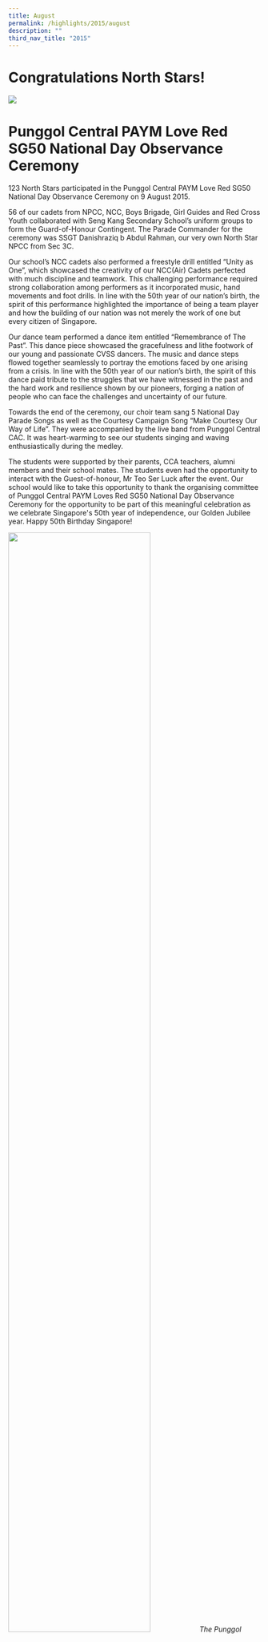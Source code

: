 ```yaml
---
title: August
permalink: /highlights/2015/august
description: ""
third_nav_title: "2015"
---
```

# Congratulations North Stars!

![](/images/COMPASSVALE%20SECONDARY%20SCHOOL.jpeg)

# Punggol Central PAYM Love Red SG50 National Day Observance Ceremony

123 North Stars participated in the Punggol Central PAYM Love Red SG50 National Day Observance Ceremony on 9 August 2015.

56 of our cadets from NPCC, NCC, Boys Brigade, Girl Guides and Red Cross Youth collaborated with Seng Kang Secondary School’s uniform groups to form the Guard-of-Honour Contingent. The Parade Commander for the ceremony was SSGT Danishraziq b Abdul Rahman, our very own North Star NPCC from Sec 3C.

Our school’s NCC cadets also performed a freestyle drill entitled “Unity as One”, which showcased the creativity of our NCC(Air) Cadets perfected with much discipline and teamwork. This challenging performance required strong collaboration among performers as it incorporated music, hand movements and foot drills. In line with the 50th year of our nation’s birth, the spirit of this performance highlighted the importance of being a team player and how the building of our nation was not merely the work of one but every citizen of Singapore. 

Our dance team performed a dance item entitled “Remembrance of The Past”. This dance piece showcased the gracefulness and lithe footwork of our young and passionate CVSS dancers. The music and dance steps flowed together seamlessly to portray the emotions faced by one arising from a crisis. In line with the 50th year of our nation’s birth, the spirit of this dance paid tribute to the struggles that we have witnessed in the past and the hard work and resilience shown by our pioneers, forging a nation of people who can face the challenges and uncertainty of our future.

Towards the end of the ceremony, our choir team sang 5 National Day Parade Songs as well as the Courtesy Campaign Song “Make Courtesy Our Way of Life”. They were accompanied by the live band from Punggol Central CAC. It was heart-warming to see our students singing and waving enthusiastically during the medley.

The students were supported by their parents, CCA teachers, alumni members and their school mates. The students even had the opportunity to interact with the Guest-of-honour, Mr Teo Ser Luck after the event. Our school would like to take this opportunity to thank the organising committee of Punggol Central PAYM Loves Red SG50 National Day Observance Ceremony for the opportunity to be part of this meaningful celebration as we celebrate Singapore's 50th year of independence, our Golden Jubilee year. Happy 50th Birthday Singapore!


<img src="/images/sg50f.jpeg" 
     style="width:75%">
_The Punggol Central PAYM Love Red SG50 National Day Observance Ceremony involved various CCA groups from CVSS, including the Boys’ Brigade, Red Cross Youth and Choir._
<img src="/images/sg50a.jpeg" 
     style="width:75%">
_North Stars singing and waving enthusiastically during the medley segment._
<img src="/images/sg50b.jpeg" 
     style="width:75%">
_Our cadets from NPCC, NCC, Boys Brigade, Girl Guides and Red Cross Youth collaborated with Seng Kang Secondary School’s uniform groups to form the Guard-of-Honour Contingent for the ceremony._
<img src="/images/sg50c.jpeg" 
     style="width:75%">
_CVSS Choir and Dance teams posing for a photo at the observance ceremony._
<img src="/images/sg50d.jpeg" 
     style="width:75%">
_NCC cadets performing their freestyle drill entitled “Unity as One”._
<img src="/images/sg50g.jpeg" 
     style="width:75%">
_A post taken from Mr Teo Ser Luck’s Facebook page._

# Mother Tongue Fortnight and Language Camp 2015

From 24th August to 3rd September, CVSS will be organizing a two-week Mother Tongue Fortnight aiming to cultivate a love for Mother Tongue Culture in our students. Competitions and activities related to the language and traditions, as well as exposure to the traditional art & crafts and culinary dishes will be organised to provide authentic opportunities for the students to use their Mother Tongue Language and experience its culture.

* [CL programme](/files/MT%20fortnight%20programme.pdf)
* [ML programme](/files/2015%20MT%20Fortnights%20&%20Camp%20(ML)%20-%20Programme.pdf)

# "Harmony in Our Hands" @ Sengkang Community Library

In commemoration of Racial Harmony Day on 21 July, our students from the MRL club as well as our CCE student ambassadors conducted games of the past for the visitors of Sengkang Community Library. These games included capteh, pick-up sticks, hopscotch and five stones. Our students took the opportunity to share the heritage and cultural value of these games as they instructed the young participants in the games. It was certainly an enriching and engaging session for all as Singapore’s rich diversity was celebratred through fun and exciting activities in alignment with this year’s Racial Harmony theme “Harmony in our Hands”.

The feedback from the visitors has also been positive.

One visitor wrote: ‘Glad that my children can join in this activity where they learn about some of the traditional games. Children of this generation hardly come into contact with simple games that require human interaction. They are usually on their tablets, where little cooperation is needed. It is interesting to note that many of the students may not know how the games are played, yet they do their best to read the instructions and patiently explain to the kids about how the games are conducted. Appreciate the effort.’

Another visitor wrote: ‘I like this activity organised by the students... I never knew that kuti kutis are for play. I thought it to be very small toys. I am happy to see my kids learning traditional games. The students were very helpful and friendly.’

<img src="/images/rhd.jpeg" 
     style="width:70%">